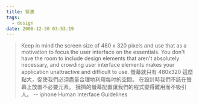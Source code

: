 ```yaml
---
title: 緊湊
tags:
  - design
date: 2008-12-30 03:53:19
---
```


> Keep in mind the screen size of 480 x 320 pixels and use that as a motivation to focus the user interface on the essentials. You don't have the room to include design elements that aren't absolutely necessary, and 
> crowding user interface elements makes your application unattractive and difficult to use. 
> 螢幕就只有 480x320 這麼點大，促使我們必須盡量合理地利用每吋的空間。
> 在設計時我們不該在螢幕上放置不必要元素。
> 擁擠的螢幕配置讓我們的程式變得難用而不吸引人。
> -- iphone Human Interface Guidelines